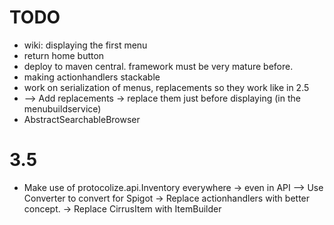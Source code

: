 # TODO

- wiki: displaying the first menu
- return home button
- deploy to maven central. framework must be very mature before.
- making actionhandlers stackable
- work on serialization of menus, replacements so they work like in 2.5
- --> Add replacements -> replace them just before displaying (in the menubuildservice)
- AbstractSearchableBrowser

# 3.5

- Make use of protocolize.api.Inventory everywhere -> even in API
  --> Use Converter to convert for Spigot
  -> Replace actionhandlers with better concept.
  -> Replace CirrusItem with ItemBuilder

